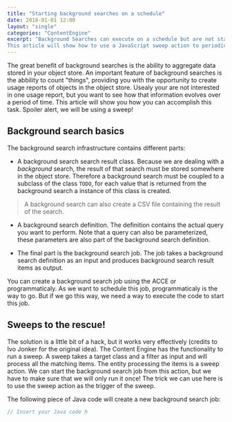 ```yaml
---
title: "Starting background searches on a schedule"
date: 2018-01-01 12:00
layout: "single"
categories: "ContentEngine"
excerpt: "Background Searches can execute on a schedule but are not started on a schedule.
This article will show how to use a JavaScript sweep action to periodically start background searches"
---
```


The great benefit of background searches is the ability to aggregate data stored in your object store. An important feature of background searches is the abbility to count "things", providing you with the opportunity to create usage reports of objects in the object store. Usealy your are not interested in one usage report, but you want to see how that information evolves over a period of time. This article will show you how you can accomplish this task. Spoiler alert, we will be using a sweep!

## Background search basics

The background search infrastructure contains different parts:

* A background search search result class. Because we are dealing with a _background_ search, the result of that search must be stored somewhere in the object store. Therefore a background search must be coupled to a subclass of the class ```TODO```, for each value that is returned from the background search a instance of this class is created.

> A background search can also create a CSV file containing the result of the search.

* A background search definition. The definition contains the actual query you want to perform. Note that a query can also be parameterized, these parameters are also part of the background search definition.

* The final part is the background search job. The job takes a background search definition as an input and produces background search result items as output.

You can create a background search job using the ACCE or programmaticaly. As we want to schedule this job, programmaticaly is the way to go. But if we go this way, we need a way to execute the code to start this job. 

## Sweeps to the rescue!

The solution is a little bit of a hack, but it works very effectively (credits to Ivo Jonker for the original idea). The Content Engine has the functionality to run a sweep. A sweep takes a target class and a filter as input and will process all the matching items. The entity processing the items is a sweep action. We can start the background search job from this action, but we have to make sure that we will only run it once! The trick we can use here is to use the sweep action as the trigger of the sweep. 

The following piece of Java code will create a new background search job:

```java
// Insert your Java code h
```